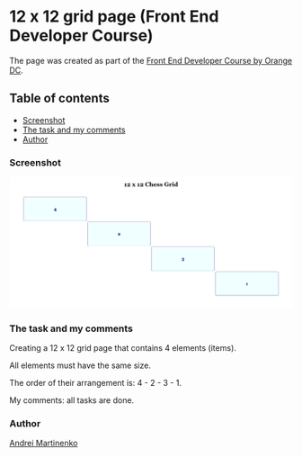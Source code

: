 # 12 x 12 grid page (Front End Developer Course)

The page was created as part of the [Front End Developer Course by Orange DC](https://digitalcenter.orange.md/).

## Table of contents
- [Screenshot](#screenshot)
- [The task and my comments](#the-task-and-my-comments)
- [Author](#author)

### Screenshot

![](./image/Screenshot.png)

### The task and my comments

Creating a 12 x 12 grid page that contains 4 elements (items).

All elements must have the same size.

The order of their arrangement is: 4 - 2 - 3 - 1.

My comments: all tasks are done.

### Author

[Andrei Martinenko](https://github.com/AxinitM)

